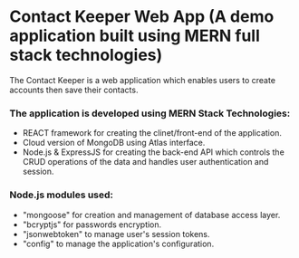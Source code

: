 # Contact Keeper Web App (A demo application built using MERN full stack technologies)

The Contact Keeper is a web application which enables users to create accounts then save their contacts.

### The application is developed using MERN Stack Technologies:

- REACT framework for creating the clinet/front-end of the application.
- Cloud version of MongoDB using Atlas interface.
- Node.js & ExpressJS for creating the back-end API which controls the CRUD operations of the data and handles user authentication and session.

### Node.js modules used:

- "mongoose" for creation and management of database access layer.
- "bcryptjs" for passwords encryption.
- "jsonwebtoken" to manage user's session tokens.
- "config" to manage the application's configuration.
